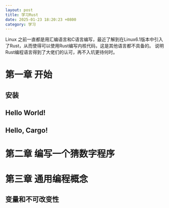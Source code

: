 ```yaml
---
layout: post
title: 学习Rust
date: 2025-01-23 18:20:23 +0800
category: 学习
---
```


Linux 之前一直都是用汇编语言和C语言编写，最近了解到在Linux6.1版本中引入了Rust，从而使得可以使用Rust编写内核代码，这是其他语言都不具备的。
说明Rust编程语言得到了大佬们的认可，再不入坑更待何时。

# 第一章 开始

## 安装

## Hello World!

## Hello, Cargo!


# 第二章 编写一个猜数字程序

# 第三章 通用编程概念

## 变量和不可改变性

